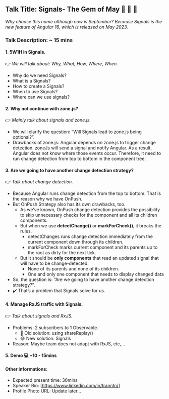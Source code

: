 ## Talk Title: Signals- The Gem of May :gem: :gem: :gem:
_Why choose this name although now is September? Because Signals is the new feature of Angular 16, which is released on May 2023._
### Talk Description: ~ 15 mins
#### 1.	**5W1H** in Signals.
:point_right: _We will talk about: Why, What, How, Where, When._
  - Why do we need Signals?
  - What is a Signals?
  - How to create a Signals?
  - When to use Signals?
  - Where can we use signals?
#### 2.	Why not continue with zone.js?
:point_right: _Mainly talk about signals and zone.js._
- We will clarify the question: “Will Signals lead to zone.js being optional?”.
- Drawbacks of zone.js: Angular depends on zone.js to trigger change detection. zoneJs will send a signal and notify Angular. As a result, Angular does not know where those events occur. Therefore, it need to run change detection from top to bottom in the component tree.
#### 3.	Are we going to have another change detection strategy?
:point_right: _Talk about change detection._
- Because Angular runs change detection from the top to bottom. That is the reason why we have OnPush. 
- But OnPush Strategy also has its own drawbacks, too.
  - As we’ve known, OnPush change detection provides the possibility to skip unnecessary checks for the component and all its children components.
  - But when we use **detectChange()** or **markForCheck()**, it breaks the rules. 
    - detectChanges runs change detection immediately from the current component down through its children.
    - markForCheck marks current component and its parents up to the root as dirty for the next tick. 
  - But it should be **only components** that read an updated signal that will have to be change-detected.
    - None of its parents and none of its children.
    - One and only one component that needs to display changed data
- So, the question is: “Are we going to have another change detection strategy?”.
- :heavy_check_mark:	 That’s a problem that Signals solve for us.
#### 4.	Manage RxJS traffic with Signals.
:point_right: _Talk about signals and RxJS._
- Problems: 2 subscribers to 1 Observable.
  - :sneezing_face: Old solution: using shareReplay()
  - :smile: New solution: Signals
- Reason: Maybe team does not adapt with RxJS, etc,...
#### 5. Demo :computer: ~10 - 15mins
#### Other informations:
- Expected present time: 30mins
- Speaker Bio: [https://www.linkedin.com/in/tranntn/]
- Profile Photo URL: Update later...

